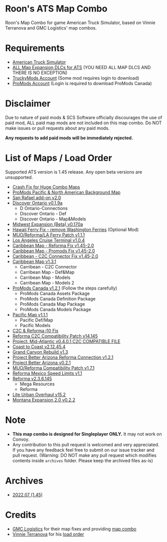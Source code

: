 # Roon's ATS Map Combo
Roon's Map Combo for game American Truck Simulator, based on Vinnie Terranova and GMC Logistics' map combos.

# Requirements
* [American Truck Simulator](https://store.steampowered.com/app/270880/American_Truck_Simulator/)
* [ALL Map Expansion DLCs for ATS](https://store.steampowered.com/dlc/270880/American_Truck_Simulator/list/43348) (YOU NEED ALL MAP DLCS AND THERE IS NO EXCEPTION)
* [TruckyMods Account](https://truckymods.io) (Some mod requires login to download)
* [ProMods Account](https://www.promods.net) (Login is required to download ProMods Canada)

# Disclaimer
Due to nature of paid mods & SCS Software officially discourages the use of paid mod, ALL paid map mods are not included on this map combo. Do NOT make issues or pull requests about any paid mods.

**Any requests to add paid mods will be immediately rejected.**

# List of Maps / Load Order
Supported ATS version is 1.45 release. Any open beta versions are unsupported.

* [Crash Fix for Huge Combo Maps](https://drive.google.com/file/d/15X_vhtinxMXZ6KKEZyxgxB-gUFINxALi/view)
* [ProMods Pacific & North American Background Map](https://steamcommunity.com/sharedfiles/filedetails/?id=2618624602)
* [San Rafael add-on v2.0](https://truckymods.io/american-truck-simulator/maps/san-rafael-add-on)
* [Discover Ontario v0.1.9a](https://truckymods.io/american-truck-simulator/maps/discover-ontario)
    * D Ontario-Connections
    * Discover Ontario - Def
    * Discover Ontario - Map&Models
* [Midwest Expansion (Beta) v0.170a](https://truckymods.io/american-truck-simulator/maps/50-united-former-midwest-expansion-c2c-required)
* [Hawaii Ferry Fix - remove Washington Ferries](https://steamcommunity.com/sharedfiles/filedetails/?id=2638370288) (Optional Mod)
* [MUO/Reforma/LA Ferry Patch v1.1.1](https://truckymods.io/american-truck-simulator/map-patches/muoreformapacific-map-patch)
* [Los Angeles Cruise Terminal v1.0.4](https://terramaps.net/download/view.php?game=caribbean)
* [Caribbean Map - Reforma Fix v1.45-2.0](https://truckymods.io/american-truck-simulator/map-patches/caribbean-map-reforma-fix)
* [Caribbean Map - Promods Fix v1.45-2.0](https://truckymods.io/american-truck-simulator/map-patches/caribbean-map-promods-fix)
* [Caribbean - C2C Connector Fix v1.45-2.0](https://truckymods.io/american-truck-simulator/map-patches/caribbean-c2c-conenctor-fix)
* [Caribbean Map v1.3.1](https://terramaps.net/download/view.php?game=caribbean)
    * Carribean - C2C Connector
    * Carribean Map - Def&Map
    * Carribean Map - Models
    * Carribean Map - Models 2
* [ProMods Canada v1.2.1](https://www.promods.net/setup.php?game=ats) (Follow the steps carefully)
    * ProMods Canada Assets Package
    * ProMods Canada Definition Package
    * ProMods Canada Map Package
    * ProMods Canada Models Package
* [Pacific Map v1.1.1](https://terramaps.net/download/view.php?game=pacific)
    * Pacific Def/Map
    * Pacific Models
* [C2C & Reforma i10 Fix](https://forum.scssoft.com/viewtopic.php?p=1738586)
* [Reforma C2C Compatibility Patch v14.145](https://reformaats.dudaone.com/downloads)
* [Project: Mid-Atlantic v0.4.0.1 C2C COMPATIBLE FILE](https://truckymods.io/american-truck-simulator/maps/project-mid-atlantic)
* [Coast to Coast v2.12.45.4](https://truckymods.io/american-truck-simulator/maps/coast-to-coast)
* [Grand Canyon Rebuild v1.3](https://forum.scssoft.com/viewtopic.php?t=281638)
* [Project Better Arizona Reforma Connection v1.2.1](https://truckymods.io/american-truck-simulator/map-patches/project-better-arizona-reforma-connections)
* [Project Better Arizona v0.2.1](https://truckymods.io/american-truck-simulator/maps/project-better-arizona)
* [MUO/Reforma Compatibility Patch v1.7.1](https://truckymods.io/american-truck-simulator/map-patches/muoreforma-compatibility-patch)
* [Reforma Mexico Speed Limits v1.1](https://forum.scssoft.com/viewtopic.php?p=1714719)
* [Reforma v2.3.6.145](https://truckymods.io/american-truck-simulator/maps/reforma)
    * Mega Resources
    * Reforma
* [Lite Urban Overhaul v15.2](https://forum.scssoft.com/viewtopic.php?t=287978)
* [Montana Expansion 2.0 v0.2.2](https://truckymods.io/american-truck-simulator/maps/montana-expansion-20)

# Note
* **This map combo is designed for Singleplayer ONLY.** It may not work on Convoy.
* Any contribution to this pull request is welcomed and very appreciated. If you have any feedback feel free to submit on our issue tracker and pull request. (Warning: DO NOT make any pull request which modifies contents inside `archives` folder. Please keep the archived files as-is)

# Archives
* [2022.07 (1.45)](https://github.com/RoonMoonlight/Roons-ATS-Map-Combo/blob/master/archives/1.45/README.md)

# Credits
* [GMC Logistics](https://roextended.ro/forum/memberlist.php?mode=viewprofile&u=15977) for their map fixes and providing [map combo](https://roextended.ro/forum/viewtopic.php?f=20&t=2326)
* [Vinnie Terranova](https://forum.scssoft.com/memberlist.php?mode=viewprofile&u=171700) for his [load order](https://forum.scssoft.com/viewtopic.php?t=292914)
